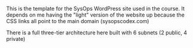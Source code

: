 This is the template for the SysOps WordPress site used in the course. It depends on me having the "light" version of the website up because the CSS links all point to the main domain (sysopscodex.com)

There is a full three-tier architecture here built with 6 subnets (2 public, 4 private)

